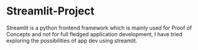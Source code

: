 # Streamlit-Project
Streamlit is a python frontend framework which is mainly used for Proof of Concepts and not for full fledged application development, I have tried exploring the possibilities of app dev using streamlit.
